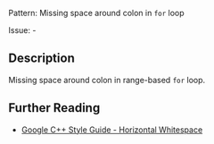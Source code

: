 Pattern: Missing space around colon in `for` loop

Issue: -

## Description

Missing space around colon in range-based `for` loop.


## Further Reading

* [Google C++ Style Guide - Horizontal Whitespace](https://google.github.io/styleguide/cppguide.html#Horizontal_Whitespace)